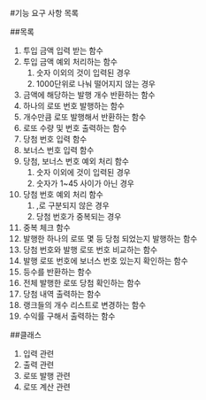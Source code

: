 #기능 요구 사항 목록

##목록
1. 투입 금액 입력 받는 함수
2. 투입 금액 예외 처리하는 함수 
   1. 숫자 이외의 것이 입력된 경우
   2. 1000단위로 나눠 떨어지지 않는 경우
3. 금액에 해당하는 발행 개수 반환하는 함수
4. 하나의 로또 번호 발행하는 함수
5. 개수만큼 로또 발행해서 반환하는 함수
6. 로또 수량 및 번호 출력하는 함수
7. 당첨 번호 입력 함수
8. 보너스 번호 입력 함수
9. 당첨, 보너스 번호 예외 처리 함수
    1. 숫자 이외에 것이 입력된 경우
    2. 숫자가 1~45 사이가 아닌 경우
10. 당첨 번호 예외 처리 함수
    1. ,로 구분되지 않은 경우
    2. 당첨 번호가 중복되는 경우
11. 중복 체크 함수
12. 발행한 하나의 로또 몇 등 당첨 되었는지 발행하는 함수
13. 당첨 번호와 발행 로또 번호 비교하는 함수
14. 발행 로또 번호에 보너스 번호 있는지 확인하는 함수
15. 등수를 반환하는 함수
16. 전체 발행한 로또 당첨 확인하는 함수
17. 당첨 내역 출력하는 함수
18. 랭크들의 개수 리스트로 변경하는 함수
19. 수익률 구해서 출력하는 함수

##클래스 
1. 입력 관련
2. 출력 관련
3. 로또 발행 관련
4. 로또 계산 관련
